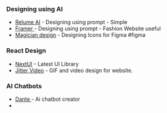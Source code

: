 ### Designing using AI
- [Relume AI](https://www.relume.io/) - Designing using prompt - Simple
- [Framer ](https://www.framer.com/) - Designing using prompt - Fashion Website useful 
- [Magician design](https://magician.design/) - Designing Icons for  Figma #figma 


### React Design 
- [NextUI](https://nextui.org/) - Latest UI Library 
- [Jitter Video](https://jitter.video/) - GIF and video design for website.


### AI Chatbots
- [Dante ](https://dante-ai.com/) - Ai chatbot creator
- 